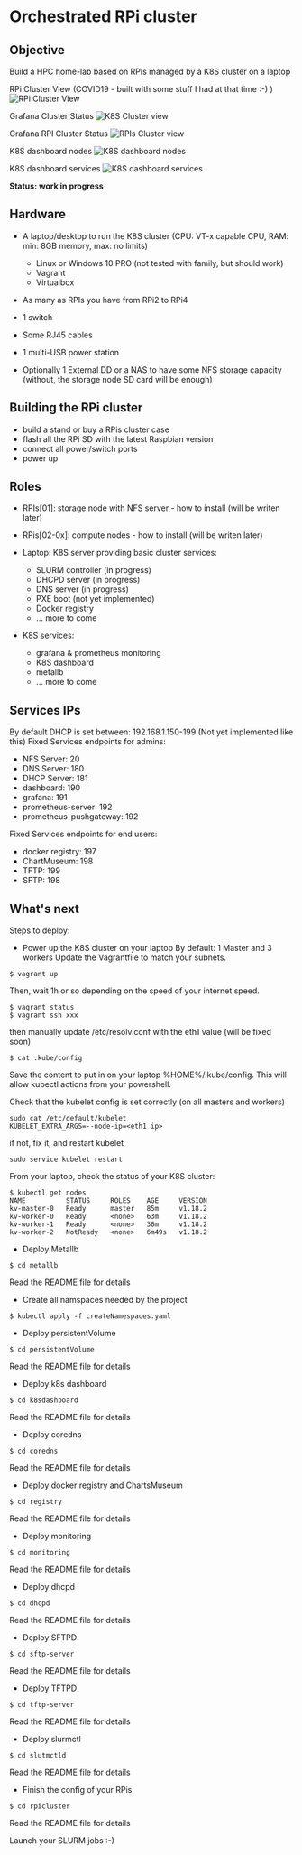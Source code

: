 # Orchestrated RPi cluster

## Objective
Build a HPC home-lab based on RPIs managed by a K8S cluster on a laptop

RPi Cluster View (COVID19 - built with some stuff I had at that time :-) )
![RPi Cluster View](imgs/RpiClusterView.jpg)

Grafana Cluster Status
![K8S Cluster view](imgs/grafClusterStatus.PNG)

Grafana RPI Cluster Status
![RPIs Cluster view](imgs/grafrpisstatus.PNG)

K8S dashboard nodes
![K8S dashboard nodes](imgs/dashNodes.PNG)

K8S dashboard services
![K8S dashboard services](imgs/dashSvc.PNG)

**Status: work in progress**

## Hardware
- A laptop/desktop to run the K8S cluster (CPU: VT-x capable CPU, RAM: min: 8GB memory, max: no limits)
    * Linux or Windows 10 PRO (not tested with family, but should work)
    * Vagrant
    * Virtualbox

- As many as RPIs you have from RPi2 to RPi4
- 1 switch
- Some RJ45 cables
- 1 multi-USB power station
- Optionally 1 External DD or a NAS to have some NFS storage capacity (without, the storage node SD card will be enough)

## Building the RPi cluster
- build a stand or buy a RPis cluster case
- flash all the RPi SD with the latest Raspbian version
- connect all power/switch ports
- power up 

## Roles
- RPIs[01]: storage node with NFS server - how to install (will be writen later)

- RPis[02-0x]: compute nodes  - how to install (will be writen later)

- Laptop: K8S server providing basic cluster services:
    * SLURM controller (in progress)
    * DHCPD server (in progress)
    * DNS server (in progress)
    * PXE boot (not yet implemented)
    * Docker registry
    * ... more to come
- K8S services:
    * grafana & prometheus monitoring
    * K8S dashboard
    * metallb
    * ... more to come

## Services IPs
By default DHCP is set between: 192.168.1.150-199
(Not yet implemented like this)
Fixed Services endpoints for admins:
* NFS Server: 20
* DNS Server: 180
* DHCP Server: 181
* dashboard: 190
* grafana: 191
* prometheus-server: 192
* prometheus-pushgateway: 192

Fixed Services endpoints for end users:
* docker registry: 197
* ChartMuseum: 198
* TFTP: 199
* SFTP: 198

## What's next

Steps to deploy:

* Power up the K8S cluster on your laptop
By default: 1 Master and 3 workers
Update the Vagrantfile to match your subnets.
```
$ vagrant up
```
Then, wait 1h or so depending on the speed of your internet speed.
```
$ vagrant status
$ vagrant ssh xxx
```
then manually update /etc/resolv.conf with the eth1 value (will be fixed soon)
```
$ cat .kube/config
```
Save the content to put in on your laptop %HOME%/.kube/config. This will allow kubectl actions from your powershell.

Check that the kubelet config is set correctly (on all masters and workers)
```
sudo cat /etc/default/kubelet
KUBELET_EXTRA_ARGS=--node-ip=<eth1 ip>
```
if not, fix it, and restart kubelet
```
sudo service kubelet restart
```

From your laptop, check the status of your K8S cluster:
```
$ kubectl get nodes
NAME          STATUS     ROLES    AGE     VERSION
kv-master-0   Ready      master   85m     v1.18.2
kv-worker-0   Ready      <none>   63m     v1.18.2
kv-worker-1   Ready      <none>   36m     v1.18.2
kv-worker-2   NotReady   <none>   6m49s   v1.18.2
```

* Deploy Metallb
```
$ cd metallb
```
Read the README file for details

* Create all namspaces needed by the project
```
$ kubectl apply -f createNamespaces.yaml
```

* Deploy persistentVolume
```
$ cd persistentVolume
```
Read the README file for details

* Deploy k8s dashboard
```
$ cd k8sdashboard
```
Read the README file for details

* Deploy coredns
```
$ cd coredns
```
Read the README file for details

* Deploy docker registry and ChartsMuseum
```
$ cd registry
```
Read the README file for details

* Deploy monitoring
```
$ cd monitoring
```
Read the README file for details

* Deploy dhcpd
```
$ cd dhcpd
```
Read the README file for details

* Deploy SFTPD
```
$ cd sftp-server
```
Read the README file for details

* Deploy TFTPD
```
$ cd tftp-server
```
Read the README file for details

* Deploy slurmctl
```
$ cd slutmctld
```
Read the README file for details

* Finish the config of your RPis
```
$ cd rpicluster
```
Read the README file for details

Launch your SLURM jobs :-)